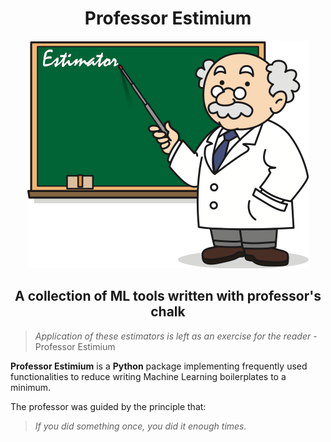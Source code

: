 <h1 align="center">Professor Estimium</h1>

<p align="center">
    <img src="./docs/images/professor-estimium.png" alt="Professor Estimium" class="center">
</p>

<h2 align="center">A collection of ML tools written with professor's chalk</h2>

<!-- prettier-ignore -->
> _Application of these estimators is left as an exercise for the reader_ - Professor Estimium

**Professor Estimium** is a **Python** package implementing frequently used
functionalities to reduce writing Machine Learning boilerplates to a minimum.

The professor was guided by the principle that:

<!-- prettier-ignore -->
> _If you did something once, you did it enough times._

